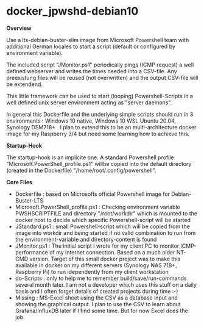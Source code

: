# docker_jpwshd-debian10

**Overview**

Use a lts-debian-buster-slim image from Microsoft Powershell team with additional German locales to start a script (default or configured by environment variable).

The included script "JMonitor.ps1" periodically pings (ICMP request) a well defined webserver and writes the times needed into a CSV-file. Any preexistung files will be reused (not overwritten) and the output CSV-file will be extendend.

This little framework can be used to start (looping) Powershell-Scripts in a well defined unix server environment acting as "server daemons".

In general this Dockerfile and the underlying simple scripts should run in 3 environments : Windows 10 native, Windows 10 WSL Ubuntu 20.04, Synology DSM718+ . I plan to extend this to be an multi-architecture docker image for my Raspberry 3/4 but need some learning how to achieve this.

**Startup-Hook**

The startup-hook is an implicite one. A standard Powershell profile "Microsoft.PowerShell_profile.ps1" willbe copied into the default directory (created in the Dockerfile) "/home/root/.config/powershell".

**Core Files**

* Dockerfile : based on Microsofts official Powershell image for Debian-Buster-LTS
* Microsoft.PowerShell_profile.ps1 : Checking environment variable PWSHSCRIPTFILE and directory "/root/workdir" which is mounted to the docker host to decide which specific Powershell-script will be started
* JStandard.ps1 : small Powershell-script which will be copied from the image into workdir and being started if no valid combination to run from the environment-variable and directory-content is found
* JMonitor.ps1 : The initial script I wrote for my client PC to monitor ICMP-performance of my internet connection. Based on a much older NT-CMD version. Target of this small docker project was to make this available in docker on my different servers (Synology NAS 718+, Raspberry Pi) to run idependently from my client workstation
* do-Scripts : only to help me to remember build/save/run-commands several month later. I am not a developer which uses this stuff on a daily basis and I often forget details of created projects during time :-)
* Missing : MS-Excel sheet using the CSV as a database input and showing the graphical output. I plan to use the CSV to learn about Grafana/InfluxDB later if I find some time. But for now Excel does the job.
